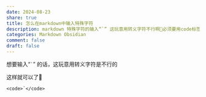 ```yaml
---
date: 2024-08-23
share: true
title: 怎么在markdown中输入特殊字符
description: markdown 特殊字符的输入“`” 这玩意用转义字符不行啊🤔必须要用code标签包裹
categories: Markdown Obsidian
comment: false
draft: false
---
```


想要输入“<code>`</code>” 的话，这玩意用转义字符是不行的

这样就可以了💅
```
<code>`</code>
```